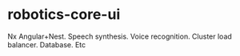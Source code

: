 # robotics-core-ui
Nx Angular+Nest. Speech synthesis. Voice recognition. Cluster load balancer. Database. Etc
